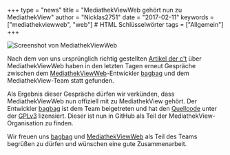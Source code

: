 +++
type = "news"
title = "MediathekViewWeb gehört nun zu MediathekView"
author = "Nicklas2751"
date = "2017-02-11"
keywords = ["mediathekviewweb", "web"] # HTML Schlüsselwörter
tags = ["Allgemein"]
+++

![Screenshot von MediathekViewWeb](/images/news/mediathekviewweb.png)

Nach dem von uns ursprünglich richtig gestellten [Artikel der c't](/news/ct_richtigstellung_mediathekviewweb/) über MediathekViewWeb haben in den letzten Tagen erneut Gespräche zwischen dem  [MediathekViewWeb](https://mediathekviewweb.de/)-Entwickler [bagbag](https://github.com/bagbag) und dem MediathekView-Team statt gefunden.

Als Ergebnis dieser Gespräche dürfen wir verkünden, dass MediathekViewWeb nun offiziell mit zu MediathekView gehört. Der Entwickler [bagbag](https://github.com/bagbag) ist dem Team beigetreten und hat den [Quellcode](https://github.com/mediathekview/mediathekviewweb) unter der [GPLv3](https://github.com/mediathekview/mediathekviewweb/blob/master/LICENSE) lizensiert. Dieser ist nun in GitHub als Teil der MediathekView-Organisation zu finden.

Wir freuen uns [bagbag](https://github.com/bagbag) und [MediathekViewWeb](https://mediathekviewweb.de/) als Teil des Teams begrüßen zu dürfen und wünschen eine gute Zusammenarbeit.

